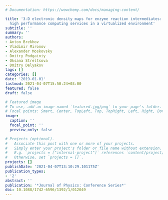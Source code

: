 ```yaml
---
# Documentation: https://wowchemy.com/docs/managing-content/

title: '3-D electronic density maps for enzyme reaction intermediates: big data and
  high performance computing services in a virtualized environment'
subtitle: ''
summary: ''
authors:
- Anton Brekhov
- Vladimir Mironov
- Alexander Moskovsky
- Dmitry Podgainiy
- Oksana Streltsova
- Dmitry Delyakov
tags: []
categories: []
date: '2019-01-01'
lastmod: 2021-04-07T15:50:24+03:00
featured: false
draft: false

# Featured image
# To use, add an image named `featured.jpg/png` to your page's folder.
# Focal points: Smart, Center, TopLeft, Top, TopRight, Left, Right, BottomLeft, Bottom, BottomRight.
image:
  caption: ''
  focal_point: ''
  preview_only: false

# Projects (optional).
#   Associate this post with one or more of your projects.
#   Simply enter your project's folder or file name without extension.
#   E.g. `projects = ["internal-project"]` references `content/project/deep-learning/index.md`.
#   Otherwise, set `projects = []`.
projects: []
publishDate: '2021-04-07T13:10:29.101175Z'
publication_types:
- '2'
abstract: ''
publication: '*Journal of Physics: Conference Series*'
doi: 10.1088/1742-6596/1392/1/012049
---
```

